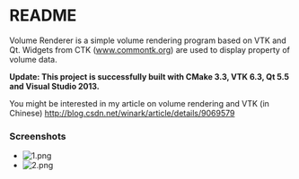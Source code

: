 # README #

Volume Renderer is a simple volume rendering program based on VTK and Qt.
Widgets from CTK (www.commontk.org) are used to display property of volume data.

**Update: This project is successfully built with CMake 3.3, VTK 6.3, Qt 5.5 and Visual Studio 2013.**

You might be interested in my article on volume rendering and VTK (in Chinese)
http://blog.csdn.net/winark/article/details/9069579

### Screenshots ###

* ![1.png](https://bitbucket.org/repo/R56p67/images/1364252391-1.png)
* ![2.png](https://bitbucket.org/repo/R56p67/images/1505056923-2.png)